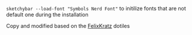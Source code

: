 
`sketchybar --load-font "Symbols Nerd Font"` to initilize fonts that are not default one during the installation

Copy and modified based on the [FelixKratz](https://github.com/FelixKratz/dotfiles/tree/master/.config/sketchybar) dotiles
